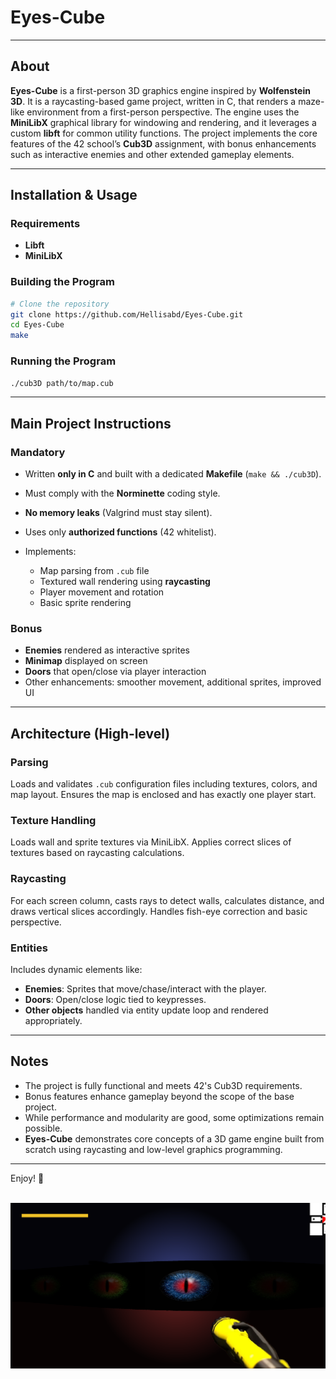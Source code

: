 # Eyes-Cube

---

## About

**Eyes-Cube** is a first-person 3D graphics engine inspired by **Wolfenstein 3D**. It is a raycasting-based game project, written in C, that renders a maze-like environment from a first-person perspective. The engine uses the **MiniLibX** graphical library for windowing and rendering, and it leverages a custom **libft** for common utility functions. The project implements the core features of the 42 school’s **Cub3D** assignment, with bonus enhancements such as interactive enemies and other extended gameplay elements.

---

## Installation & Usage

### Requirements

* **Libft**
* **MiniLibX**

### Building the Program

```bash
# Clone the repository
git clone https://github.com/Hellisabd/Eyes-Cube.git
cd Eyes-Cube
make
```

### Running the Program

```bash
./cub3D path/to/map.cub
```

---

## Main Project Instructions

### Mandatory

* Written **only in C** and built with a dedicated **Makefile** (`make && ./cub3D`).
* Must comply with the **Norminette** coding style.
* **No memory leaks** (Valgrind must stay silent).
* Uses only **authorized functions** (42 whitelist).
* Implements:

  * Map parsing from `.cub` file
  * Textured wall rendering using **raycasting**
  * Player movement and rotation
  * Basic sprite rendering

### Bonus

* **Enemies** rendered as interactive sprites
* **Minimap** displayed on screen
* **Doors** that open/close via player interaction
* Other enhancements: smoother movement, additional sprites, improved UI

---

## Architecture (High‑level)

### Parsing

Loads and validates `.cub` configuration files including textures, colors, and map layout. Ensures the map is enclosed and has exactly one player start.

### Texture Handling

Loads wall and sprite textures via MiniLibX. Applies correct slices of textures based on raycasting calculations.

### Raycasting

For each screen column, casts rays to detect walls, calculates distance, and draws vertical slices accordingly. Handles fish-eye correction and basic perspective.

### Entities

Includes dynamic elements like:

* **Enemies**: Sprites that move/chase/interact with the player.
* **Doors**: Open/close logic tied to keypresses.
* **Other objects** handled via entity update loop and rendered appropriately.

---

## Notes

* The project is fully functional and meets 42's Cub3D requirements.
* Bonus features enhance gameplay beyond the scope of the base project.
* While performance and modularity are good, some optimizations remain possible.
* **Eyes-Cube** demonstrates core concepts of a 3D game engine built from scratch using raycasting and low-level graphics programming.

---

Enjoy! 🎉

<br>![In game – aperçu](assets/in_game.png)<br>
